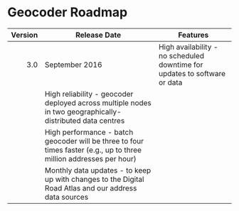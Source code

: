 # Geocoder Roadmap
Version | Release Date | Features
-------: | --------------- | -------------
3.0 | September 2016 | High availability - no scheduled downtime for updates to software or data
 | | High reliability - geocoder deployed across multiple nodes in two geographically-distributed data centres
 | | High performance - batch geocoder will be three to four times faster (e.g., up to three million addresses per hour)
 | | Monthly data updates - to keep up with changes to the Digital Road Atlas and our address data sources
